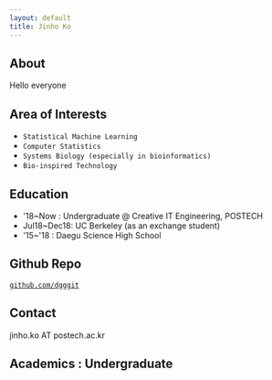 ```yaml
---
layout: default
title: Jinho Ko
---
```


## About
Hello everyone


## Area of Interests
- `Statistical Machine Learning`
- `Computer Statistics`
- `Systems Biology (especially in bioinformatics)`
- `Bio-inspired Technology`


## Education

+ '18~Now : Undergraduate @ Creative IT Engineering, POSTECH
+ Jul18~Dec18: UC Berkeley (as an exchange student)
+ '15~'18 : Daegu Science High School

## Github Repo
[`github.com/dgggit`](http://github.com/dgggit)

## Contact
jinho.ko AT postech.ac.kr  

## Academics : Undergraduate

